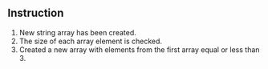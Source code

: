## Instruction

1. New string array has been created.
2. The size of each array element is checked.
3.  Created a new array with elements from the first array equal or less than 3.